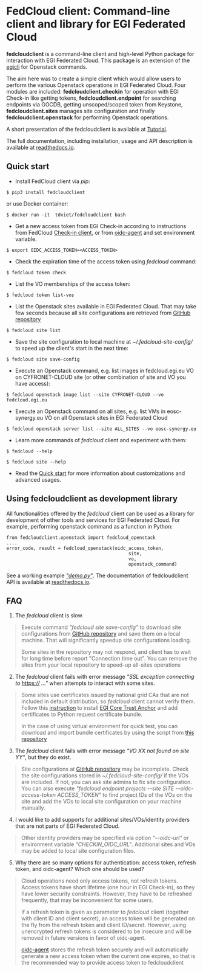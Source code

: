 FedCloud client: Command-line client and library for EGI Federated Cloud
========================================================================

**fedcloudclient** is a command-line client and high-level Python package for interaction with EGI Federated Cloud.
This package is an extension of the [egicli](https://github.com/EGI-Foundation/egicli) for Openstack commands.

The aim here was to create a simple client which would allow users to perform the various Openstack operations 
in EGI Federated Cloud. Four modules are included: **fedcloudclient.checkin** for operation with EGI Check-in like
getting tokens, **fedcloudclient.endpoint** for searching endpoints via GOCDB, getting unscoped/scoped token from
Keystone, **fedcloudclient.sites** manages site configuration and finally **fedcloudclient.openstack** for
performing Openstack operations.

A short presentation of the fedcloudclient is available at 
[Tutorial](https://docs.google.com/presentation/d/1aOdcceztXe8kZaIeVnioF9B0vIHLzJeklSNOdVCL3Rw/edit?usp=sharing). 

The full documentation, including installation, usage and API description is available 
at [readthedocs.io](https://fedcloudclient.readthedocs.io/).

Quick start
-----------

-   Install FedCloud client via *pip*:

<!-- -->

    $ pip3 install fedcloudclient

or use Docker container:

<!-- -->

    $ docker run -it  tdviet/fedcloudclient bash

-   Get a new access token from EGI Check-in according to instructions from
    FedCloud [Check-in client](https://aai.egi.eu/fedcloud/), or from 
    [oidc-agent](https://indigo-dc.gitbook.io/oidc-agent/user/oidc-gen/provider/egi) and set
    environment variable.

<!-- -->

    $ export OIDC_ACCESS_TOKEN=<ACCESS_TOKEN>

-   Check the expiration time of the access token using *fedcloud*
    command:

<!-- -->

    $ fedcloud token check

-   List the VO memberships of the access token:

<!-- -->

    $ fedcloud token list-vos

-   List the Openstack sites available in EGI Federated Cloud. That may
    take few seconds because all site configurations are retrieved from
    [GitHub repository](https://github.com/EGI-Foundation/fedcloud-catchall-operations/tree/master/sites)

<!-- -->

    $ fedcloud site list

-   Save the site configuration to local machine at
    *\~/.fedcloud-site-config/* to speed up the client's start in the
    next time:

<!-- -->

    $ fedcloud site save-config

-   Execute an Openstack command, e.g. list images in fedcloud.egi.eu VO on CYFRONET-CLOUD site (or other
    combination of site and VO you have access):

<!-- -->

    $ fedcloud openstack image list --site CYFRONET-CLOUD --vo fedcloud.egi.eu

-   Execute an Openstack command on all sites, e.g. list VMs in eosc-synergy.eu VO on all Openstack sites in
    EGI Federated Cloud

<!-- -->

    $ fedcloud openstack server list --site ALL_SITES --vo eosc-synergy.eu

-   Learn more commands of *fedcloud* client and experiment with them:

<!-- -->

    $ fedcloud --help

    $ fedcloud site --help

-   Read the [Quick start](https://docs.google.com/presentation/d/1aOdcceztXe8kZaIeVnioF9B0vIHLzJeklSNOdVCL3Rw/edit?usp=sharing)
    for more information about customizations and advanced usages.

Using fedcloudclient as development library
-------------------------------------------

All functionalities offered by the *fedcloud* client can be used as a
library for development of other tools and services for EGI Federated
Cloud. For example, performing openstack command as a function in
Python:

<!-- -->

    from fedcloudclient.openstack import fedcloud_openstack
    ....
    error_code, result = fedcloud_openstack(oidc_access_token,
                                                 site,
                                                 vo,
                                                 openstack_command)

See a working example [*"demo.py"*](https://github.com/tdviet/fedcloudclient/blob/master/examples/demo.py). 
The documentation of fedcloudclient API is available at [readthedocs.io](https://fedcloudclient.readthedocs.io/).

FAQ
---

1.  The *fedcloud* client is slow.

> Execute command *"fedcloud site save-config"* to download site
> configurations from
> [GitHub repository](https://github.com/EGI-Foundation/fedcloud-catchall-operations/tree/master/sites)
> and save them on a local machine. That will significantly speedup site
> configurations loading.
> 
> Some sites in the repository may not respond, and client has to wait for long time before report 
> "Connection time out". You can remove the sites from your local repository to speed-up all-sites operations

2.  The *fedcloud* client fails with error message *"SSL exception
    connecting to <https://> ..."* when attempts to interact with some
    sites.

> Some sites use certificates issued by national grid CAs that are not
> included in default distribution, so *fedcloud* client cannot verify
> them. Follow this [instruction](https://github.com/tdviet/python-requests-bundle-certs/blob/main/docs/Install_certificates.md)
> to install [EGI Core Trust Anchor](http://repository.egi.eu/category/production/cas/) and add
> certificates to Python request certificate bundle.
> 
> In the case of using virtual environment for quick test, you can download 
> and import bundle certificates by using
> the script from [this repository](https://github.com/tdviet/python-requests-bundle-certs)

3.  The *fedcloud* client fails with error message *"VO XX not found on site YY"*, but they do exist.

> Site configurations at
> [GitHub repository](https://github.com/EGI-Foundation/fedcloud-catchall-operations/tree/master/sites)
> may be incomplete. Check the site configurations stored in
> *\~/.fedcloud-site-config/* if the VOs are included. If not, you can
> ask site admins to fix site configuration. You can also execute
> *"fedcloud endpoint projects --site SITE --oidc-access-token
> ACCESS\_TOKEN"* to find project IDs of the VOs on the site and add the VOs to
> local site configuration on your machine manually.

4.  I would like to add supports for additional sites/VOs/identity
    providers that are not parts of EGI Federated Cloud.

> Other identity providers may be specified via option *"--oidc-url"*
> or environment variable *"CHECKIN\_OIDC\_URL"*. Additional sites and
> VOs may be added to local site configuration files.

5.  Why there are so many options for authentication: access token, refresh token,
    and oidc-agent? Which one should be used?

> Cloud operations need only access tokens, not refresh tokens. 
> Access tokens have short lifetime (one hour in EGI Check-in), so they
> have lower security constraints. However, they have to be refreshed
> frequently, that may be inconvenient for some users.
> 
> If a refresh token is given as parameter to *fedcloud* client (together
> with client ID and client secret), an access token will be generated
> on the fly from the refresh token and client ID/secret. However, 
> using unencrypted refresh tokens is considered
> to be insecure and will be removed in future versions in favor of 
> oidc-agent.
>
> [oidc-agent](https://indigo-dc.gitbook.io/oidc-agent/) stores the refresh
> token securely and will automatically  generate a new access token when the current one 
> expires, so that is the recommended way to provide access token to fedcloudclient
> 

